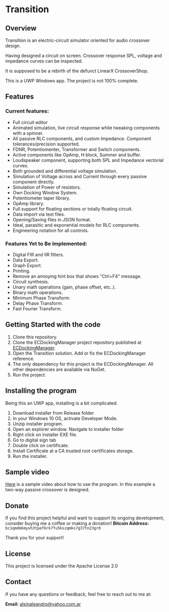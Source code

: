 # Transition

## Overview

Transition is an electric-circuit simulator oriented for audio crossover design.

Having designed a circuit on screen. Crossover response SPL, voltage and impedance curves can be inspected.

It is supposed to be a rebirth of the defunct LinearX CrossoverShop.

This is a UWP Windows app. The project is not 100% complete.

## Features

### Current features:
- Full circuit editor
- Animated simulation, live circuit response while tweaking components with a spinner.
- All passive RLC components, and custom Impedance. Component tolerances/precision supported.
- FDNR, Potentiomenter, Transformer and Switch components.
- Active components like OpAmp, H block, Summer and buffer.
- Loudspeaker component, supporting both SPL and Impedance vectorial curves.
- Both grounded and differential voltage simulation.
- Simulation of Voltage across and Current through every passive component directly.
- Simulation of Power of resistors.
- Own Docking Window System.
- Potentiometer taper library.
- OpAmp library.
- Full support for floating sections or totally floating circuit.
- Data import via text files.
- Opening/Saving files in JSON format.
- Ideal, parasitic and exponential models for RLC components.
- Engineering notation for all controls.

### Features Yet to Be Implemented:
- Digital FIR and IIR filters.
- Data Export.
- Graph Export.
- Printing.
- Remove an annoying hint box that shows "Ctrl+F4" message.
- Circuit synthesis.
- Unary math operations (gain, phase offset, etc..).
- Binary math operations.
- Minimum Phase Transform.
- Delay Phase Transform.
- Fast Fourier Transform.

## Getting Started with the code

1. Clone this repository.
2. Clone the ECDockingManager project repository published at [ECDockingManager](https://gitlab.com/alsinaleandro/ecdockingmanager). 
3. Open the Transition solution. Add or fix the ECDockingManager reference.
4. The only dependency for this project is the ECDockingManager. All other dependencies are available via NuGet.
5. Run the project.

## Installing the program

Being this an UWP app, installing is a bit complicated.

1. Download installer from Release folder
2. In your Windows 10 OS, activate Developer Mode.
3. Unzip installer program.
4. Open an explorer window. Navigate to installer folder
5. Right click on installer EXE file.
6. Go to digital sign tab
7. Double click on certificate.
8. Install Certificate at a CA trusted root certificates storage.
9. Run the installer.

## Sample video

[Here](https://youtu.be/QITHt56Fe7s) is a sample video about how to use the program. In this example a two-way passive crossover is designed.

## Donate

If you find this project helpful and want to support its ongoing development, consider buying me a coffee or making a donation!
**Bitcoin Address:**
`bc1qmdmkmyvh3tpef6rk7fu5kszqmks7g37tn23gr0`

Thank you for your support!

## License
This project is licensed under the Apache License 2.0

## Contact

If you have any questions or feedback, feel free to reach out to me at:

**Email:** alsinaleandro@yahoo.com.ar
